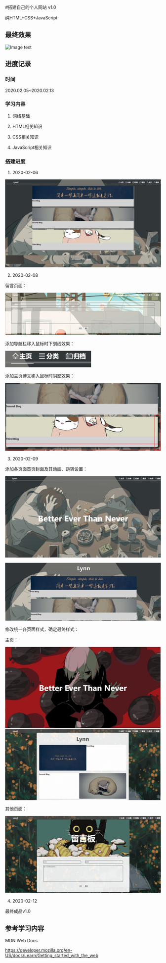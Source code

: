 #搭建自己的个人网站 v1.0

纯HTML+CSS+JavaScript

## 最终效果

![Image text]()

## 进度记录

### 时间

2020.02.05~2020.02.13

### 学习内容

1. 网络基础

2. HTML相关知识

3. CSS相关知识

4. JavaScript相关知识

### 搭建进度

1. 2020-02-06

![Image text](https://github.com/ChangeZ24/Lynn-Blog/blob/dev/images/mdpicture/htmlweb.jpg)

2. 2020-02-08

留言页面：

![留言页面](https://github.com/ChangeZ24/Lynn-Blog/blob/dev/images/mdpicture/messagehtml.jpg)

添加导航栏移入鼠标时下划线效果：

![Image text](https://github.com/ChangeZ24/Lynn-Blog/blob/dev/images/mdpicture/CSS1.jpg)

添加主页博文移入鼠标时阴影效果：

![Image text](https://github.com/ChangeZ24/Lynn-Blog/blob/dev/images/mdpicture/CSS2.jpg)

3. 2020-02-09

添加各页面首页封面及其动画、跳转设置：

![Image text](https://github.com/ChangeZ24/Lynn-Blog/blob/dev/images/mdpicture/CSS3.jpg)

![Image text](https://github.com/ChangeZ24/Lynn-Blog/blob/dev/images/mdpicture/CSS4.jpg)

修改统一各页面样式，确定最终样式：

主页：

![Image text](https://github.com/ChangeZ24/Lynn-Blog/blob/dev/images/mdpicture/02092.jpg)
![Image text](https://github.com/ChangeZ24/Lynn-Blog/blob/dev/images/mdpicture/02093.jpg)

其他页面：

![Image text](https://github.com/ChangeZ24/Lynn-Blog/blob/dev/images/mdpicture/02091.jpg)

4. 2020-02-12

最终成品v1.0

## 参考学习内容

MDN Web Docs

https://developer.mozilla.org/en-US/docs/Learn/Getting_started_with_the_web